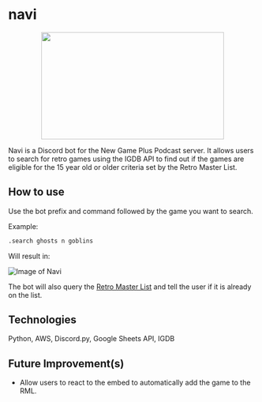 # navi

<p align="center">
  <img width="370" height="217" src="https://imgur.com/C85wjWm.png">
</p>

Navi is a Discord bot for the New Game Plus Podcast server. It allows users to search for retro games using the IGDB API to find out if the games are eligible for the 15 year old or older criteria set by the Retro Master List.

## How to use

Use the bot prefix and command followed by the game you want to search.

Example:

```bash
.search ghosts n goblins
```

Will result in:

![Image of Navi](https://imgur.com/zr6mOAX.png)

The bot will also query the [Retro Master List](https://docs.google.com/spreadsheets/d/1NbroYVwlp2PLZHA_12nCgbKQ0_Dov7LqClDs4rtKPZ4/edit#gid=0) and tell the user if it is already on the list.

## Technologies

Python, AWS, Discord.py, Google Sheets API, IGDB

## Future Improvement(s)

- Allow users to react to the embed to automatically add the game to the RML.